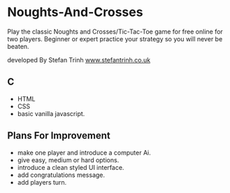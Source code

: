 # Noughts-And-Crosses

Play the classic Noughts and Crosses/Tic-Tac-Toe game for free online for two players.
Beginner or expert practice your strategy so you will never be beaten.

developed By Stefan Trinh
www.stefantrinh.co.uk

## C

- HTML
- CSS
- basic vanilla javascript.

## Plans For Improvement

- make one player and introduce a computer Ai.
- give easy, medium or hard options.
- introduce a clean styled UI interface.
- add congratulations message.
- add players turn.
